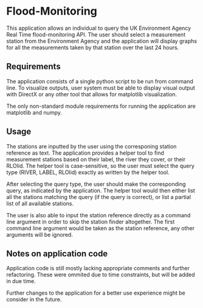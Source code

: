 # Flood-Monitoring

This application allows an individual to query the UK Environment Agency Real Time flood-monitoring API. The user should select a measurement station from the Environment Agency and the application will display graphs for all the measurements taken by that station over the last 24 hours.

## Requirements

The application consists of a single python script to be run from command line. To visualize outputs, user system must be able to display visual output with DirectX or any other tool that allows for matplotlib visualization.

The only non-standard module requirements for running the application are matplotlib and numpy.

## Usage

The stations are inputted by the user using the corresponing station reference as text. The application provides a helper tool to find measurement stations based on their label, the river they cover, or their RLOIid. The helper tool is case-sensitive, so the user must select the query type (RIVER, LABEL, RLOIid) exactly as written by the helper tool.

After selecting the query type, the user should make the corresponding query, as indicated by the application. The helper tool would then either list all the stations matching the query (if the query is correct), or list a partial list of all available stations.

The user is also able to input the station reference directly as a command line argument in order to skip the station finder altogether. The first command line argument would be taken as the station reference, any other arguments will be ignored.

## Notes on application code

Application code is still mostly lacking appropriate comments and further refactoring. These were ommited due to time constraints, but will be added in due time.

Further changes to the application for a better use experience might be consider in the future.